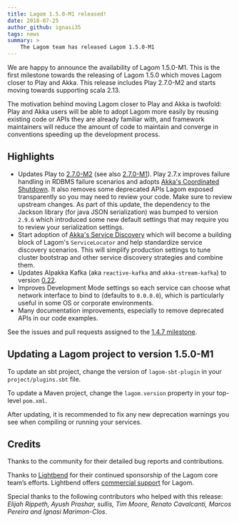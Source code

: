 ```yaml
---
title: Lagom 1.5.0-M1 released!
date: 2018-07-25
author_github: ignasi35
tags: news
summary: >
    The Lagom team has released Lagom 1.5.0-M1
---
```


We are happy to announce the availability of Lagom 1.5.0-M1. This is the first milestone towards the releasing of Lagom 1.5.0 which moves Lagom closer to Play and Akka. This release includes Play 2.7.0-M2 and starts moving towards supporting scala 2.13.

The motivation behind moving Lagom closer to Play and Akka is twofold: Play and Akka users will be able to adopt Lagom more easily by reusing existing code or APIs they are already familiar with, and framework maintainers will reduce the amount of code to maintain and converge in conventions speeding up the development process.

## Highlights

- Updates Play to [2.7.0-M2](https://blog.playframework.com/play-2-7-0-m2-released/) (see also [2.7.0-M1](https://blog.playframework.com/play-2-7-0-milestone-1-released/)). Play 2.7.x improves failure handling in RDBMS failure scenarios and adopts [Akka's Coordinated Shutdown](https://doc.akka.io/docs/akka/current/actors.html#coordinated-shutdown). It also removes some deprecated APIs Lagom exposed transparently so you may need to review your code. Make sure to review upstream changes. As part of this update, the dependency to the Jackson library (for java JSON serialization) was bumped to version `2.9.6` which introduced some new default settings that may require you to review your serialization settings.
- Start adoption of [Akka's Service Discovery](https://developer.lightbend.com/docs/akka-management/current/discovery.html) which will become a building block of Lagom's `ServiceLocator` and help standardize service discovery scenarios. This will simplify production settings to tune cluster bootstrap and other service discovery strategies and combine them.
- Updates Alpakka Kafka (aka `reactive-kafka` and `akka-stream-kafka`) to version [0.22](https://github.com/akka/alpakka-kafka/releases).
- Improves Development Mode settings so each service can choose what network interface to bind to (defaults to `0.0.0.0`), which is particularly useful in some OS or corporate environments.
- Many documentation improvements, especially to remove deprecated APIs in our code examples.

See the issues and pull requests assigned to the [1.4.7 milestone](https://github.com/lagom/lagom/milestone/19?closed=1).

## Updating a Lagom project to version 1.5.0-M1

To update an sbt project, change the version of `lagom-sbt-plugin` in your `project/plugins.sbt` file.

To update a Maven project, change the `lagom.version` property in your top-level `pom.xml`.

After updating, it is recommended to fix any new deprecation warnings you see when compiling or running your services.

## Credits

Thanks to the community for their detailed bug reports and contributions.

Thanks to [Lightbend](https://www.lightbend.com/) for their continued sponsorship of the Lagom core team’s efforts. Lightbend offers [commercial support](https://www.lightbend.com/subscription) for Lagom.

Special thanks to the following contributors who helped with this release:
*Elijah Rippeth, Ayush Prashar, sullis, Tim Moore, Renato Cavalcanti, Marcos Pereira and Ignasi Marimon-Clos*.
